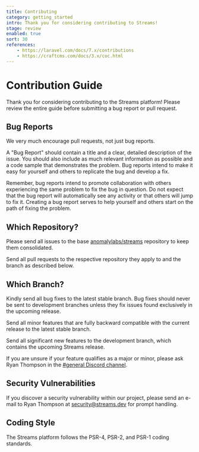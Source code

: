 ```yaml
---
title: Contributing
category: getting_started
intro: Thank you for considering contributing to Streams!
stage: review
enabled: true
sort: 30
references:
    - https://laravel.com/docs/7.x/contributions
    - https://craftcms.com/docs/3.x/coc.html
---
```


# Contribution Guide

Thank you for considering contributing to the Streams platform! Please review the entire guide before submitting a bug report or pull request.

## Bug Reports

We very much encourage pull requests, not just bug reports.

A "Bug Report" should contain a title and a clear, detailed description of the issue. You should also include as much relevant information as possible and a code sample that demonstrates the problem. Bug reports intend to make it easy for yourself and others to replicate the bug and develop a fix.

Remember, bug reports intend to promote collaboration with others experiencing the same problem to fix the bug in question. Do not expect that the bug report will automatically see any activity or that others will jump to fix it. Creating a bug report serves to help yourself and others start on the path of fixing the problem.

## Which Repository?

Please send all issues to the base [anomalylabs/streams](https://github.com/anomalylabs/streams) repository to keep them consolidated.

Send all pull requests to the respective repository they apply to and the branch as described below.

## Which Branch?

Kindly send all bug fixes to the latest stable branch. Bug fixes should never be sent to development branches unless they fix issues found exclusively in the upcoming release.
 
Send all minor features that are fully backward compatible with the current release to the latest stable branch.

Send all significant new features to the development branch, which contains the upcoming Streams release.

If you are unsure if your feature qualifies as a major or minor, please ask Ryan Thompson in the [#general Discord channel](https://discord.gg/NsEcFQM).

## Security Vulnerabilities

If you discover a security vulnerability within our project, please send an e-mail to Ryan Thompson at security@streams.dev for prompt handling.

## Coding Style

The Streams platform follows the PSR-4, PSR-2, and PSR-1 coding standards.
